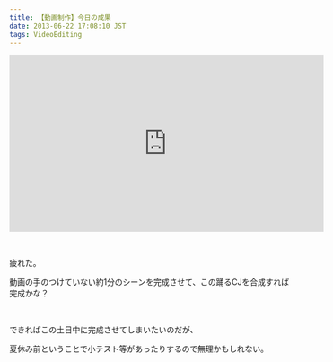 ```yaml
---
title: 【動画制作】今日の成果
date: 2013-06-22 17:08:10 JST
tags: VideoEditing
---
```

<div class="video">
<iframe width="560" height="315" src="http://www.youtube.com/embed/MX7J0doT1us?rel=0" frameborder="0" allowfullscreen></iframe>
</div>
<p>&nbsp;</p>
<p>疲れた。</p>
<p>動画の手のつけていない約1分のシーンを完成させて、この踊るCJを合成すれば完成かな？</p>
<p>&nbsp;</p>
<p>できればこの土日中に完成させてしまいたいのだが、</p>
<p>夏休み前ということで小テスト等があったりするので無理かもしれない。</p>